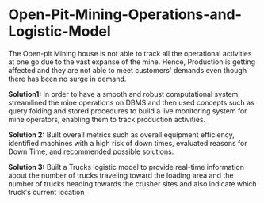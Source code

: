 # Open-Pit-Mining-Operations-and-Logistic-Model
The Open-pit Mining house is not able to track all the operational activities at one go due to the vast expanse of the mine. Hence, Production is getting affected and they are not able to meet customers' demands even though there has been no surge in demand.

<b>Solution1:</b> In order to have a smooth and robust computational system, streamlined the mine operations on DBMS and then used concepts such as query folding and stored procedures to build a live monitoring system for mine operators, enabling them to track production activities.

<b>Solution 2:</b> Built overall metrics such as overall equipment efficiency, identified machines with a high risk of down times, evaluated reasons for Down Time, and recommended possible solutions.

<b>Solution 3:</b> Built a Trucks logistic model to provide real-time information about the number of trucks traveling toward the loading area and the number of trucks heading towards the crusher sites and also indicate which truck's current location
